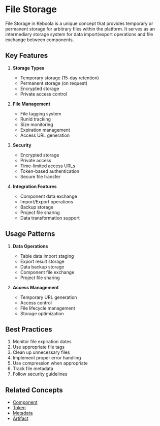 # File Storage

File Storage in Keboola is a unique concept that provides temporary or permanent storage for arbitrary files within the platform. It serves as an intermediary storage system for data import/export operations and file exchange between components.

## Key Features

1. **Storage Types**
   - Temporary storage (15-day retention)
   - Permanent storage (on request)
   - Encrypted storage
   - Private access control

2. **File Management**
   - File tagging system
   - RunId tracking
   - Size monitoring
   - Expiration management
   - Access URL generation

3. **Security**
   - Encrypted storage
   - Private access
   - Time-limited access URLs
   - Token-based authentication
   - Secure file transfer

4. **Integration Features**
   - Component data exchange
   - Import/Export operations
   - Backup storage
   - Project file sharing
   - Data transformation support

## Usage Patterns

1. **Data Operations**
   - Table data import staging
   - Export result storage
   - Data backup storage
   - Component file exchange
   - Project file sharing

2. **Access Management**
   - Temporary URL generation
   - Access control
   - File lifecycle management
   - Storage optimization

## Best Practices

1. Monitor file expiration dates
2. Use appropriate file tags
3. Clean up unnecessary files
4. Implement proper error handling
5. Use compression when appropriate
6. Track file metadata
7. Follow security guidelines 

## Related Concepts
- [Component](./component.md)
- [Token](./token.md)
- [Metadata](./metadata.md)
- [Artifact](./artifact.md) 